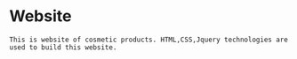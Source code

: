 # Website
    This is website of cosmetic products. HTML,CSS,Jquery technologies are used to build this website.  
